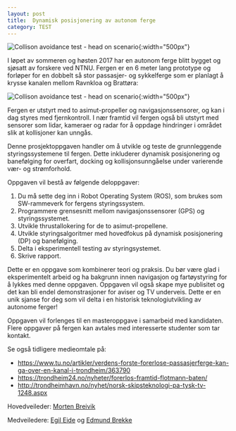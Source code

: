 ```yaml
---
layout: post
title:  Dynamisk posisjonering av autonom ferge
category: TEST
---
```

![Collison avoidance test - head on scenario]({{site.url}}/assets/fergelaunch_small.png ){:width="500px"}

I løpet av sommeren og høsten 2017 har en autonom ferge blitt bygget og sjøsatt av forskere ved NTNU. Fergen er en 6 meter lang prototype og forløper for en dobbelt så stor passasjer- og sykkelferge som er planlagt å krysse kanalen mellom Ravnkloa og Brattøra:

![Collison avoidance test - head on scenario]({{site.url}}/assets/ravnkloa.png ){:width="500px"}

Fergen er utstyrt med to asimut-propeller og navigasjonssensorer, og kan i dag styres med fjernkontroll. I nær framtid vil fergen også bli utstyrt med sensorer som lidar, kameraer og radar for å oppdage hindringer i området slik at kollisjoner kan unngås.

Denne prosjektoppgaven handler om å utvikle og teste de grunnleggende styringssystemene til fergen. Dette inkluderer dynamisk posisjonering og banefølging for overfart, docking og kollisjonsunngåelse under varierende vær- og strømforhold.

Oppgaven vil bestå av følgende deloppgaver:
1. Du må sette deg inn i Robot Operating System (ROS), som brukes som SW-rammeverk for fergens styringssystem.
2. Programmere grensesnitt mellom navigasjonssensorer (GPS) og styringssystemet.
3. Utvikle thrustallokering for de to asimut-propellene.
4. Utvikle styringsalgoritmer med hovedfokus på dynamisk posisjonering (DP) og banefølging.
5. Delta i eksperimentell testing av styringsystemet.
6. Skrive rapport.

Dette er en oppgave som kombinerer teori og praksis. Du bør være glad i eksperimentelt arbeid og ha bakgrunn innen navigasjon og fartøystyring for å lykkes med denne oppgaven. Oppgaven vil også skape mye publisitet og det kan bli endel demonstrasjoner for aviser og TV underveis. Dette er en unik sjanse for deg som vil delta i en historisk teknologiutvikling av autonome ferger!

Oppgaven vil forlenges til en masteroppgave i samarbeid med kandidaten. Flere oppgaver på fergen kan avtales med interesserte studenter som tar kontakt. 


Se også tidligere medieomtale på:
- <a href="https://www.tu.no/artikler/verdens-forste-forerlose-passasjerferge-kan-ga-over-en-kanal-i-trondheim/363790">https://www.tu.no/artikler/verdens-forste-forerlose-passasjerferge-kan-ga-over-en-kanal-i-trondheim/363790</a>
- <a href="https://trondheim24.no/nyheter/forerlos-framtid-flotmann-baten/">https://trondheim24.no/nyheter/forerlos-framtid-flotmann-baten/</a>
- <a href="http://trondheimhavn.no/nyhet/norsk-skipsteknologi-pa-tysk-tv-1248.aspx">http://trondheimhavn.no/nyhet/norsk-skipsteknologi-pa-tysk-tv-1248.aspx</a>


Hovedveileder: [Morten Breivik](https://www.ntnu.no/ansatte/morten.breivik)

Medveiledere: [Egil Eide](https://www.ntnu.no/ansatte/egil.eide)  og [Edmund Brekke](http://www.ntnu.no/ansatte/edmundfo)
